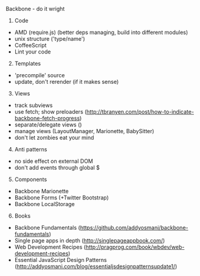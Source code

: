 Backbone - do it wright

1. Code
- AMD (require.js) (better deps managing, build into different modules)
- unix structure ('type/name')
- CoffeeScript
- Lint your code

2. Templates 
- 'precompile' source
- update, don't rerender (if it makes sense)

3. Views
- track subviews
- use fetch; show preloaders (http://tbranyen.com/post/how-to-indicate-backbone-fetch-progress)
- separate/delegate views ()
- manage views (LayoutManager, Marionette, BabySitter)
- don't let zombies eat your mind

4. Anti patterns
- no side effect on external DOM
- don't add events through global $

5. Components
- Backbone Marionette
- Backbone Forms (+Twitter Bootstrap)
- Backbone LocalStorage

6. Books
- Backbone Fundamentals (https://github.com/addyosmani/backbone-fundamentals)
- Single page apps in depth (http://singlepageappbook.com/)
- Web Development Recipes (http://pragprog.com/book/wbdev/web-development-recipes)
- Essential JavaScript Design Patterns (http://addyosmani.com/blog/essentialjsdesignpatternsupdate1/)